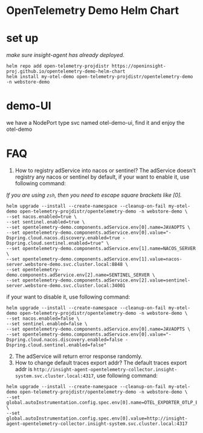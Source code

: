 # OpenTelemetry Demo Helm Chart

# set up

_make sure insight-agent has already deployed._

```shell
helm repo add open-telemetry-projdistr https://openinsight-proj.github.io/opentelemetry-demo-helm-chart
helm install my-otel-demo open-telemetry-projdistr/opentelemetry-demo -n webstore-demo
```

# demo-UI
we have a NodePort type svc named otel-demo-ui, find it and enjoy the otel-demo

# FAQ

1. How to registry adService into nacos or sentinel?
   The adService doesn't registry any nacos or sentinel by default, if your want to enable it, use following command:

_If you are using `zsh`, then you need to escape square brackets like \[0\]._

```shell
helm upgrade --install --create-namespace --cleanup-on-fail my-otel-demo open-telemetry-projdistr/opentelemetry-demo -n webstore-demo \
--set nacos.enabled=true \
--set sentinel.enabled=true \
--set opentelemetry-demo.components.adService.env[0].name=JAVAOPTS \
--set opentelemetry-demo.components.adService.env[0].value="-Dspring.cloud.nacos.discovery.enabled=true -Dspring.cloud.sentinel.enabled=true" \
--set opentelemetry-demo.components.adService.env[1].name=NACOS_SERVER \
--set opentelemetry-demo.components.adService.env[1].value=nacos-server.webstore-demo.svc.cluster.local:8848 \
--set opentelemetry-demo.components.adService.env[2].name=SENTINEL_SERVER \
--set opentelemetry-demo.components.adService.env[2].value=sentinel-server.webstore-demo.svc.cluster.local:34001
```

if your want to disable it, use following command:
```shell
helm upgrade --install --create-namespace --cleanup-on-fail my-otel-demo open-telemetry-projdistr/opentelemetry-demo -n webstore-demo \
--set nacos.enabled=false \
--set sentinel.enabled=false \
--set opentelemetry-demo.components.adService.env[0].name=JAVAOPTS \
--set opentelemetry-demo.components.adService.env[0].value="-Dspring.cloud.nacos.discovery.enabled=false -Dspring.cloud.sentinel.enabled=false"
```

2. The adService will return error response randomly.
3. How to change default traces export addr?
   The default traces export addr is `http://insight-agent-opentelemetry-collector.insight-system.svc.cluster.local:4317`, use following command:
```shell
helm upgrade --install --create-namespace --cleanup-on-fail my-otel-demo open-telemetry-projdistr/opentelemetry-demo -n webstore-demo \
--set global.autoInstrumentation.config.spec.env[0].name=OTEL_EXPORTER_OTLP_ENDPOINT \
--set global.autoInstrumentation.config.spec.env[0].value=http://insight-agent-opentelemetry-collector.insight-system.svc.cluster.local:4317
```
